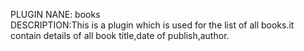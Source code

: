 PLUGIN NANE: books<br>
DESCRIPTION:This is  a plugin which is used for the list of all books.it contain details of all book title,date of publish,author.
